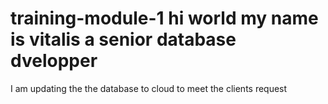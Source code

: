 # training-module-1 hi world my name is vitalis a senior database dvelopper
I am updating the the database to cloud to meet the clients request
